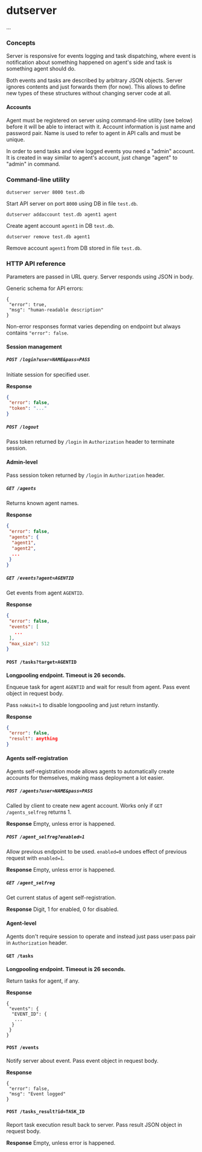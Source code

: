 # dutserver

...

### Concepts

Server is responsive for events logging and task dispatching, where
event is notification about something happened on agent's side and
task is something agent should do.

Both events and tasks are described by arbitrary JSON objects. Server
ignores contents and just forwards them (for now). This allows to
define new types of these structures without changing server code at
all.

#### Accounts

Agent must be registered on server using command-line utility (see
below) before it will be able to interact with it. Account information
is just name and password pair. Name is used to refer to agent in API
calls and must be unique.

In order to send tasks and view logged events you need a "admin" account.
It is created in way similar to agent's account, just change "agent" to
"admin" in command.

### Command-line utility

```
dutserver server 8000 test.db
```
Start API server on port `8000` using DB in file `test.db`.

```
dutserver addaccount test.db agent1 agent
```
Create agent account `agent1` in DB `test.db`.

```
dutserver remove test.db agent1
```
Remove account `agent1` from DB stored in file `test.db`.


### HTTP API reference

Parameters are passed in URL query. Server responds using JSON in body.

Generic schema for API errors:
```
{
 "error": true,
 "msg": "human-readable description"
}
```
Non-error responses format varies depending on endpoint but always contains
`"error": false`.

#### Session management

##### `POST /login?user=NAME&pass=PASS`
Initiate session for specified user.

**Response**
```json
{
 "error": false,
 "token": "..."
}
```


##### `POST /logout`
Pass token returned by `/login` in `Authorization` header to terminate
session.

#### Admin-level

Pass session token returned by `/login` in `Authorization` header.

##### `GET /agents`

Returns known agent names.

**Response**
```json
{
 "error": false,
 "agents": {
  "agent1",
  "agent2",
  ...
 }
}
```

##### `GET /events?agent=AGENTID`

Get events from agent `AGENTID`.

**Response**
```json
{
 "error": false,
 "events": [
   ...
 ],
 "max_size": 512
}
```

#### `POST /tasks?target=AGENTID`

**Longpooling endpoint. Timeout is 26 seconds.**

Enqueue task for agent `AGENTID` and wait for result from agent.
Pass event object in request body.

Pass `noWait=1` to disable longpooling and just return instantly.

**Response**
```json
{
 "error": false,
 "result": anything
}
```

#### Agents self-registration

Agents self-registration mode allows agents to automatically create
accounts for themselves, making mass deployment a lot easier.

##### `POST /agents?user=NAME&pass=PASS`

Called by client to create new agent account.
Works only if `GET /agents_selfreg` returns 1.

**Response**
Empty, unless error is happened.

##### `POST /agent_selfreg?enabled=1`

Allow previous endpoint to be used. `enabled=0` undoes
effect of previous request with `enabled=1`.

**Response**
Empty, unless error is happened.

##### `GET /agent_selfreg`

Get current status of agent self-registration.

**Response**
Digit, 1 for enabled, 0 for disabled.

#### Agent-level

Agents don't require session to operate and instead just pass
user:pass pair in `Authorization` header.

#### `GET /tasks`

**Longpooling endpoint. Timeout is 26 seconds.**

Return tasks for agent, if any.

**Response**
```
{
 "events": {
  "EVENT_ID": {
   ...
  }
 }
}
```

#### `POST /events`

Notify server about event.
Pass event object in request body.

**Response**
```
{
 "error": false,
 "msg": "Event logged"
}
```

#### `POST /tasks_result?id=TASK_ID`

Report task execution result back to server.
Pass result JSON object in request body.

**Response**
Empty, unless error is happened.